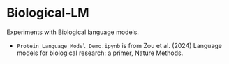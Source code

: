 # Biological-LM
Experiments with Biological language models.

* `Protein_Language_Model_Demo.ipynb` is from Zou et al. (2024) Language models for biological research: a primer, Nature Methods.
